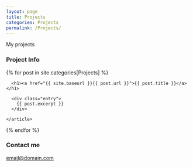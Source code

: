 ```yaml
---
layout: page
title: Projects
categories: Projects
permalink: /Projects/
---
```


My projects

### Project Info

{% for post in site.categories[Projects] %}
    <article class="post">

      <h1><a href="{{ site.baseurl }}{{ post.url }}">{{ post.title }}</a></h1>

      <div class="entry">
        {{ post.excerpt }}
      </div>

    </article>
{% endfor %}

### Contact me

[email@domain.com](mailto:email@domain.com)
